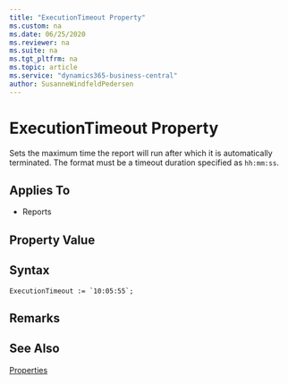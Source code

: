 ```yaml
---
title: "ExecutionTimeout Property"
ms.custom: na
ms.date: 06/25/2020
ms.reviewer: na
ms.suite: na
ms.tgt_pltfrm: na
ms.topic: article
ms.service: "dynamics365-business-central"
author: SusanneWindfeldPedersen
---
```


# ExecutionTimeout Property

Sets the maximum time the report will run after which it is automatically terminated. The format must be a timeout duration specified as `hh:mm:ss`.
  
## Applies To  

- Reports

## Property Value   
 
## Syntax
```
ExecutionTimeout := `10:05:55`;
```

## Remarks  

## See Also  

[Properties](devenv-properties.md) 